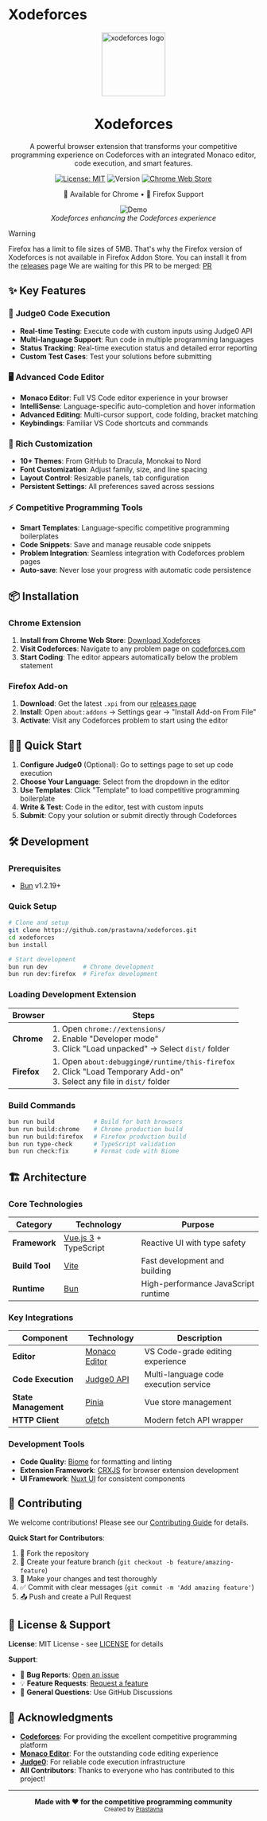 # Xodeforces

<div align="center">
  <img src="public/icon128.png" alt="xodeforces logo" width="128">
  <h1>Xodeforces</h1>
  <p>A powerful browser extension that transforms your competitive programming experience on Codeforces with an integrated Monaco editor, code execution, and smart features.</p>
  
  [![License: MIT](https://img.shields.io/badge/License-MIT-yellow.svg)](https://opensource.org/licenses/MIT)
  ![Version](https://img.shields.io/badge/version-0.1.0-blue.svg)
  [![Chrome Web Store](https://img.shields.io/badge/Chrome-Web%20Store-blue.svg)](https://chromewebstore.google.com/detail/xodeforces/lnfgjljnmoickkgbjedecbkcmhhdncpk)
  
  <p>🚀 Available for Chrome • 🦊 Firefox Support</p>
  
  ![Demo](./public/screenshot.png)  
  *Xodeforces enhancing the Codeforces experience*
</div>

> [!WARNING]
> Firefox has a limit to file sizes of 5MB. That's why the Firefox version of Xodeforces is not available in Firefox Addon Store. You can install it from the [releases](https://github.com/Prastavna/xodeforces/releases/) page
> We are waiting for this PR to be merged: [PR](https://github.com/mozilla/addons-linter/pull/5765)

## ✨ Key Features

### 🚀 **Judge0 Code Execution**
- **Real-time Testing**: Execute code with custom inputs using Judge0 API
- **Multi-language Support**: Run code in multiple programming languages
- **Status Tracking**: Real-time execution status and detailed error reporting
- **Custom Test Cases**: Test your solutions before submitting

### 🖥️ **Advanced Code Editor**
- **Monaco Editor**: Full VS Code editor experience in your browser
- **IntelliSense**: Language-specific auto-completion and hover information
- **Advanced Editing**: Multi-cursor support, code folding, bracket matching
- **Keybindings**: Familiar VS Code shortcuts and commands

### 🎨 **Rich Customization**
- **10+ Themes**: From GitHub to Dracula, Monokai to Nord
- **Font Customization**: Adjust family, size, and line spacing
- **Layout Control**: Resizable panels, tab configuration
- **Persistent Settings**: All preferences saved across sessions

### ⚡ **Competitive Programming Tools**
- **Smart Templates**: Language-specific competitive programming boilerplates
- **Code Snippets**: Save and manage reusable code snippets
- **Problem Integration**: Seamless integration with Codeforces problem pages
- **Auto-save**: Never lose your progress with automatic code persistence

## 📦 Installation

### Chrome Extension
1. **Install from Chrome Web Store**: [Download Xodeforces](https://chromewebstore.google.com/detail/xodeforces/lnfgjljnmoickkgbjedecbkcmhhdncpk)
2. **Visit Codeforces**: Navigate to any problem page on [codeforces.com](https://codeforces.com)
3. **Start Coding**: The editor appears automatically below the problem statement

### Firefox Add-on
1. **Download**: Get the latest `.xpi` from our [releases page](https://github.com/prastavna/xodeforces/releases)
2. **Install**: Open `about:addons` → Settings gear → "Install Add-on From File"
3. **Activate**: Visit any Codeforces problem to start using the editor

## 🏃‍♂️ Quick Start

1. **Configure Judge0** (Optional): Go to settings page to set up code execution
2. **Choose Your Language**: Select from the dropdown in the editor
3. **Use Templates**: Click "Template" to load competitive programming boilerplate
4. **Write & Test**: Code in the editor, test with custom inputs
5. **Submit**: Copy your solution or submit directly through Codeforces

## 🛠️ Development

### Prerequisites
- [Bun](https://bun.sh/) v1.2.19+

### Quick Setup
```bash
# Clone and setup
git clone https://github.com/prastavna/xodeforces.git
cd xodeforces
bun install

# Start development
bun run dev          # Chrome development
bun run dev:firefox  # Firefox development
```

### Loading Development Extension
| Browser | Steps |
|---------|-------|
| **Chrome** | 1. Open `chrome://extensions/` <br> 2. Enable "Developer mode" <br> 3. Click "Load unpacked" → Select `dist/` folder |
| **Firefox** | 1. Open `about:debugging#/runtime/this-firefox` <br> 2. Click "Load Temporary Add-on" <br> 3. Select any file in `dist/` folder |

### Build Commands
```bash
bun run build           # Build for both browsers
bun run build:chrome    # Chrome production build
bun run build:firefox   # Firefox production build
bun run type-check      # TypeScript validation
bun run check:fix       # Format code with Biome
```

## 🏗️ Architecture

### Core Technologies
| Category | Technology | Purpose |
|----------|------------|---------|
| **Framework** | [Vue.js 3](https://vuejs.org/) + TypeScript | Reactive UI with type safety |
| **Build Tool** | [Vite](https://vitejs.dev/) | Fast development and building |
| **Runtime** | [Bun](https://bun.sh/) | High-performance JavaScript runtime |

### Key Integrations
| Component | Technology | Description |
|-----------|------------|-------------|
| **Editor** | [Monaco Editor](https://microsoft.github.io/monaco-editor/) | VS Code-grade editing experience |
| **Code Execution** | [Judge0 API](https://judge0.com/) | Multi-language code execution service |
| **State Management** | [Pinia](https://pinia.vuejs.org/) | Vue store management |
| **HTTP Client** | [ofetch](https://github.com/unjs/ofetch) | Modern fetch API wrapper |

### Development Tools
- **Code Quality**: [Biome](https://biomejs.dev/) for formatting and linting  
- **Extension Framework**: [CRXJS](https://crxjs.dev/) for browser extension development
- **UI Framework**: [Nuxt UI](https://ui.nuxt.com/) for consistent components

## 🤝 Contributing

We welcome contributions! Please see our [Contributing Guide](CONTRIBUTING.md) for details.

**Quick Start for Contributors**:
1. 🍴 Fork the repository
2. 🌿 Create your feature branch (`git checkout -b feature/amazing-feature`)
3. 📝 Make your changes and test thoroughly
4. ✅ Commit with clear messages (`git commit -m 'Add amazing feature'`)
5. 📤 Push and create a Pull Request

## 📄 License & Support

**License**: MIT License - see [LICENSE](LICENSE) for details

**Support**: 
- 🐛 **Bug Reports**: [Open an issue](https://github.com/prastavna/xodeforces/issues)
- 💡 **Feature Requests**: [Request a feature](https://github.com/prastavna/xodeforces/issues)
- 📧 **General Questions**: Use GitHub Discussions

## 🙏 Acknowledgments

- **[Codeforces](https://codeforces.com/)**: For providing the excellent competitive programming platform
- **[Monaco Editor](https://microsoft.github.io/monaco-editor/)**: For the outstanding code editing experience
- **[Judge0](https://judge0.com/)**: For reliable code execution infrastructure
- **All Contributors**: Thanks to everyone who has contributed to this project!

---

<div align="center">
  <strong>Made with ❤️ for the competitive programming community</strong><br>
  <sub>Created by <a href="https://prastavna.com">Prastavna</a></sub>
</div>
